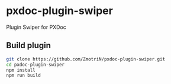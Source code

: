 # pxdoc-plugin-swiper
Plugin Swiper for PXDoc

## Build plugin

```bash
git clone https://github.com/ZmotriN/pxdoc-plugin-swiper.git
cd pxdoc-plugin-swiper
npm install
npm run build
```